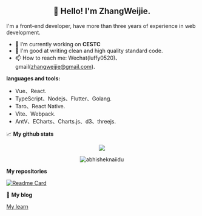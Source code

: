
<h2 align="center">👋 Hello! I'm ZhangWeijie.</h2>


I'm a front-end developer, have more than three years of experience in web development.

- 🔭 I’m currently working on **CESTC**
- 🌱 I'm good at writing clean and high quality standard code.
- 📫 How to reach me: Wechat(luffy0520)、gmail(zhangweijie@gmail.com).

**languages and tools:**  

- Vue、React.
- TypeScript、Nodejs、Flutter、Golang.
- Taro、React Native.
- Vite、Webpack.
- AntV、ECharts、Charts.js、d3、threejs.




📈  **My github stats**

<p align="center"> 
  
  <img  src="https://github-readme-stats.vercel.app/api?username=windego&show_icons=true&&icon_color=ffb300&bg_color=30,e96443,904e95&title_color=fdd835&text_color=fdd835&layout=compact" />

</p>
<p align="center"> 
  
  <img  src="https://github-readme-stats.vercel.app/api/top-langs?username=windego&hide=handlebars&langs_count=8&layout=compact&bg_color=30,e96443,904e95&title_color=fff&text_color=fff" alt="abhisheknaiidu" />
</p>


**My repositories**

[![Readme Card](https://github-readme-stats.vercel.app/api/pin/?username=windego&repo=windego)](https://github.com/windego/windegi)

📌 **My blog**

[My learn](Source.md)


